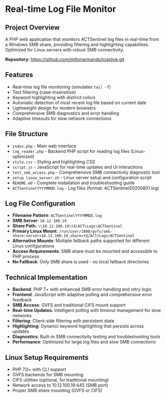 # Real-time Log File Monitor

## Project Overview
A PHP web application that monitors ACTSentinel log files in real-time from a Windows SMB share, providing filtering and highlighting capabilities. Optimized for Linux servers with robust SMB connectivity.

**Repository**: https://github.com/miltonarmando/logslive.git

## Features
- Real-time log file monitoring (simulates `tail -f`)
- Text filtering (case-insensitive)
- Keyword highlighting with distinct colors
- Automatic detection of most recent log file based on current date
- Lightweight design for modern browsers
- Comprehensive SMB diagnostics and error handling
- Adaptive timeouts for slow network connections

## File Structure
- `index.php` - Main web interface
- `log_reader.php` - Backend PHP script for reading log files (Linux-optimized)
- `style.css` - Styling and highlighting CSS
- `script.js` - JavaScript for real-time updates and UI interactions
- `test_smb_access.php` - Comprehensive SMB connectivity diagnostic tool
- `setup_linux_server.sh` - Linux server setup and configuration script
- `README.md` - Complete installation and troubleshooting guide
- `ACTSentinelYYYYMMDD.log` - Log files (format: ACTSentinel20250801.log)

## Log File Configuration
- **Filename Pattern**: `ACTSentinelYYYYMMDD.log`
- **SMB Server**: `10.12.100.19`
- **Share Path**: `\\10.12.100.19\t$\ACT\Logs\ACTSentinel`
- **Primary Linux Mount**: `/run/user/1000/gvfs/smb-share:server=10.12.100.19,share=t$/ACT/Logs/ACTSentinel`
- **Alternative Mounts**: Multiple fallback paths supported for different Linux configurations
- **Access Requirements**: SMB share must be mounted and accessible to PHP process
- **No Fallback**: Only SMB share is used - no local fallback directories

## Technical Implementation
- **Backend**: PHP 7+ with enhanced SMB error handling and retry logic
- **Frontend**: JavaScript with adaptive polling and comprehensive error feedback
- **SMB Access**: GVFS and traditional CIFS mount support
- **Real-time Updates**: Intelligent polling with timeout management for slow networks
- **Filtering**: Client-side filtering with persistent state
- **Highlighting**: Dynamic keyword highlighting that persists across updates
- **Diagnostics**: Built-in SMB connectivity testing and troubleshooting tools
- **Performance**: Optimized for large log files and slow SMB connections

## Linux Setup Requirements
- PHP 7.0+ with CLI support
- GVFS backends for SMB mounting
- CIFS utilities (optional, for traditional mounting)
- Network access to 10.12.100.19:445 (SMB port)
- Proper SMB share mounting (GVFS or CIFS)